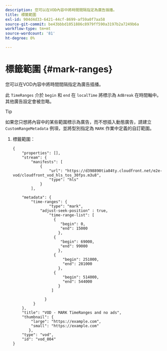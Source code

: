 ```yaml
---
description: 您可以在VOD內容中將時間間隔指定為廣告插播。
title: 標籤範圍
exl-id: 904d4d33-6421-44cf-8699-af59a0f7aa58
source-git-commit: be43bbbd1051886c8979ff590a3197b2a7249b6a
workflow-type: tm+mt
source-wordcount: '81'
ht-degree: 0%

---
```


# 標籤範圍 {#mark-ranges}

您可以在VOD內容中將時間間隔指定為廣告插播。

此 `TimeRanges` 介於 `begin` 和 `end` 在 `localTime` 將標示為 `AdBreak` 在時間軸中。 其他廣告設定會被忽略。

>[!TIP]
>
>如果您只想將內容中的某些範圍標示為廣告，而不想插入動態廣告，請建立 `CustomRangeMetadata` 例項，並將型別指定為 `MARK` 作業中定義的自訂範圍。

1. 標籤範圍：

   ```
   {   
       "properties": [],
       "stream": {
           "manifests": [
               {
                   "url": "https://d398890tia84ty.cloudfront.net/e2e-vod/cloudfront_vod_hls_tos_30fps.m3u8",
                   "type": "hls"
               }
           ],
   
       "metadata": {
           "time-ranges": {
                   "type": "mark",
               "adjust-seek-position" : true,   
                   "time-range-list": [
                     {
                        "begin": 0,
                        "end": 15000
                       },
                     {
                        "begin": 69000,
                        "end": 99000
                       },
                     {
                         "begin": 251000,
                         "end": 281000
                       },
                     {
                         "begin": 514000,
                         "end": 544000
                       }
                    ]
   
                 }
            }           
       },   
       "title": "VOD - MARK TimeRanges and no ads",
       "thumbnail": {
           "large": "https://example.com",
           "small": "https://example.com"
          },
       "type": "vod",
       "id": "vod_004"
   }
   ```
